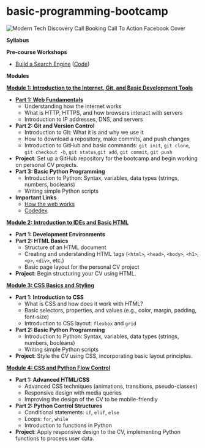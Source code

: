 # basic-programming-bootcamp
![Modern Tech Discovery Call Booking Call To Action Facebook Cover](https://github.com/user-attachments/assets/f7a3f30e-b2e6-4a89-ba60-959a939e83f4)

**Syllabus**

**Pre-course Workshops**

- [Build a Search Engine](https://www.youtube.com/watch?v=nMrGK5QgPVE) ([Code](https://github.com/alexeygrigorev/build-your-own-search-engine))

**Modules**

[**Module 1: Introduction to the Internet, Git, and Basic Development Tools**](https://github.com/DataTalksClub/llm-zoomcamp/blob/main/01-intro)

- [**Part 1: Web Fundamentals**](https://app.milanote.com/1TAgxz12OeTlcR?p=KehowBo0Zh0)
    - Understanding how the internet works
    - What is HTTP, HTTPS, and how browsers interact with servers
    - Introduction to IP addresses, DNS, and servers
- **Part 2: Git and Version Control**
    - Introduction to Git: What it is and why we use it
    - How to download a repository, make commits, and push changes
    - Introduction to GitHub and basic commands: `git init`, `git clone`, `git checkout -b`, `git status`,`git add`, `git commit`, `git push`
- **Project**: Set up a GitHub repository for the bootcamp and begin working on personal CV projects.
- **Part 3: Basic Python Programming**
    - Introduction to Python: Syntax, variables, data types (strings, numbers, booleans)
    - Writing simple Python scripts
- **Important Links**
    - [How the web works](https://academind.com/tutorials/how-the-web-works)
    - [Codedex](https://www.codedex.io/python)

[**Module 2: Introduction to IDEs and Basic HTML**](https://github.com/DataTalksClub/llm-zoomcamp/blob/main/02-open-source)

- **Part 1: Development Environments**
- **Part 2: HTML Basics**
    - Structure of an HTML document
    - Creating and understanding HTML tags (`<html>`, `<head>`, `<body>`, `<h1>`, `<p>`, `<div>`, etc.)
    - Basic page layout for the personal CV project
- **Project**: Begin structuring your CV using HTML.

[**Module 3: CSS Basics and Styling**](https://github.com/DataTalksClub/llm-zoomcamp/blob/main/03-vector-search)

- **Part 1: Introduction to CSS**
    - What is CSS and how does it work with HTML?
    - Basic selectors, properties, and values (e.g., color, margin, padding, font-size)
    - Introduction to CSS layout: `flexbox` and `grid`
- **Part 2: Basic Python Programming**
    - Introduction to Python: Syntax, variables, data types (strings, numbers, booleans)
    - Writing simple Python scripts
- **Project**: Style the CV using CSS, incorporating basic layout principles.

[**Module 4: CSS and Python Flow Control**](https://github.com/DataTalksClub/llm-zoomcamp/blob/main/03-vector-search)

- **Part 1: Advanced HTML/CSS**
    - Advanced CSS techniques (animations, transitions, pseudo-classes)
    - Responsive design with media queries
    - Improving the design of the CV to be mobile-friendly
- **Part 2: Python Control Structures**
    - Conditional statements: `if`, `elif`, `else`
    - Loops: `for`, `while`
    - Introduction to functions in Python
- **Project**: Apply responsive design to the CV, implementing Python functions to process user data.
